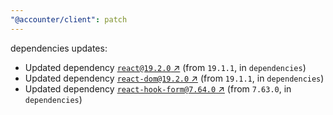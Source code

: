 ```yaml
---
"@accounter/client": patch
---
```

dependencies updates:
  - Updated dependency [`react@19.2.0` ↗︎](https://www.npmjs.com/package/react/v/19.2.0) (from `19.1.1`, in `dependencies`)
  - Updated dependency [`react-dom@19.2.0` ↗︎](https://www.npmjs.com/package/react-dom/v/19.2.0) (from `19.1.1`, in `dependencies`)
  - Updated dependency [`react-hook-form@7.64.0` ↗︎](https://www.npmjs.com/package/react-hook-form/v/7.64.0) (from `7.63.0`, in `dependencies`)
